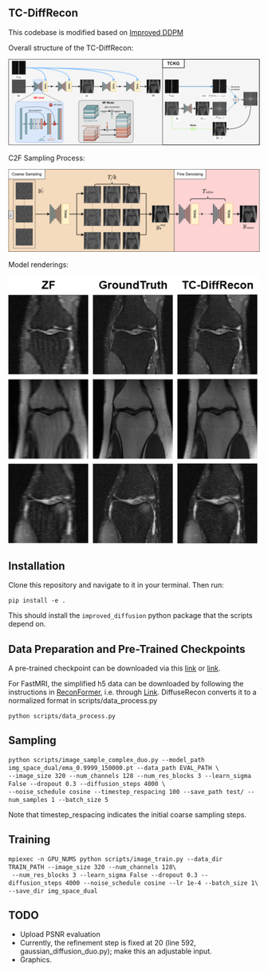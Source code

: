 ## TC-DiffRecon

This codebase is modified based on [Improved DDPM](https://github.com/openai/improved-diffusion)

Overall structure of the TC-DiffRecon:

![image](img/model.png)

C2F Sampling Process:

![image](img/structure.png)

Model renderings:

![image](img/renderings.png)

## Installation

Clone this repository and navigate to it in your terminal. Then run:

```
pip install -e .
```

This should install the `improved_diffusion` python package that the scripts depend on.

## Data Preparation and Pre-Trained Checkpoints

A pre-trained checkpoint can be downloaded via this [link](https://livejohnshopkins-my.sharepoint.com/:u:/g/personal/cpeng26_jh_edu/ESGvudC6-ZlApb5xmkmDVzoBVk3Fn1QHXMFxBEvkayulgQ?e=5Xcjfv) or [link](https://drive.google.com/file/d/1rii1GJXW6pZNu3vajDcJe9huFrsX9zBS/view?usp=sharing).


For FastMRI, the simplified h5 data can be downloaded by following the instructions in [ReconFormer](https://github.com/guopengf/ReconFormer), i.e. through [Link](https://livejohnshopkins-my.sharepoint.com/:f:/g/personal/pguo4_jh_edu/EtXsMeyrJB1Pn-JOjM_UqhUBdY1KPrvs-PwF2fW7gERKIA?e=uuBINy). DiffuseRecon converts it to a normalized format in scripts/data_process.py

```
python scripts/data_process.py
```



## Sampling

```
python scripts/image_sample_complex_duo.py --model_path img_space_dual/ema_0.9999_150000.pt --data_path EVAL_PATH \
--image_size 320 --num_channels 128 --num_res_blocks 3 --learn_sigma False --dropout 0.3 --diffusion_steps 4000 \
--noise_schedule cosine --timestep_respacing 100 --save_path test/ --num_samples 1 --batch_size 5
```
Note that timestep_respacing indicates the initial coarse sampling steps. 
## Training

```
mpiexec -n GPU_NUMS python scripts/image_train.py --data_dir TRAIN_PATH --image_size 320 --num_channels 128\
 --num_res_blocks 3 --learn_sigma False --dropout 0.3 --diffusion_steps 4000 --noise_schedule cosine --lr 1e-4 --batch_size 1\
--save_dir img_space_dual
```
## TODO
- Upload PSNR evaluation
- Currently, the refinement step is fixed at 20 (line 592, gaussian_diffusion_duo.py); make this an adjustable input.
- Graphics.

